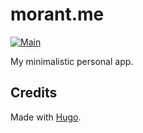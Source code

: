 # morant.me

[![Main](https://github.com/marc-mrt/morant.me/actions/workflows/main.yml/badge.svg)](https://github.com/marc-mrt/morant.me/actions/workflows/main.yml)

My minimalistic personal app.

## Credits

Made with [Hugo](https://gohugo.io).
